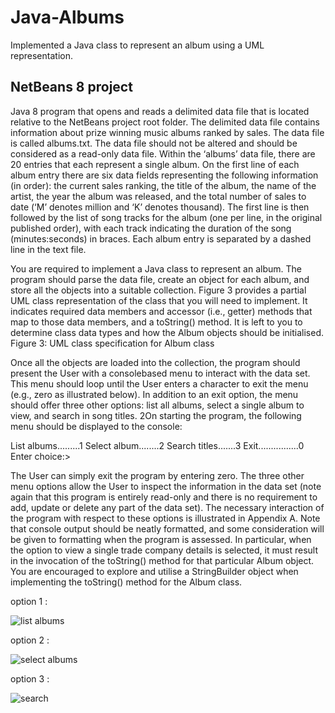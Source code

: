 
# Java-Albums
Implemented a Java class to represent an album using a UML representation.




## NetBeans 8 project 
 Java 8 program that opens and reads a delimited data file that is located relative to the NetBeans project root folder. The delimited data file contains information about prize winning music albums ranked by sales. The data file is called albums.txt. The data file should not be altered and should be considered as a read-only data file.
Within the ‘albums’ data file, there are 20 entries that each represent a single album. On the first line of each album entry there are six data fields representing the following information (in order): the current sales ranking, the title of the album, the name of the artist, the year the album was released, and the total number of sales to date (‘M’ denotes million and ‘K’ denotes thousand). The first line is then followed by the list of song tracks for the album (one per line, in the original published order), with each track indicating the duration of the song (minutes:seconds) in braces. Each album entry is separated by a dashed line in the text file.

You are required to implement a Java class to represent an album. The program should parse the data file, create an object for each album, and store all the objects into a suitable collection. Figure 3 provides a partial UML class representation of the class that you will need to implement. It indicates required data members and accessor (i.e., getter) methods that map to those data members, and a toString() method. It is left to you to determine class data types and how the Album objects should be initialised.
Figure 3: UML class specification for Album class

Once all the objects are loaded into the collection, the program should present the User with a consolebased menu to interact with the data set. This menu should loop until the User enters a character to exit the menu (e.g., zero as illustrated below). In addition to an exit option, the menu should offer three other options: list all albums, select a single album to view, and search in song titles.
2On starting the program, the following menu should be displayed to the console:

List albums.........1 Select album........2 Search titles.......3 Exit................0
Enter choice:>

The User can simply exit the program by entering zero. The three other menu options allow the User to inspect the information in the data set (note again that this program is entirely read-only and there is no requirement to add, update or delete any part of the data set). The necessary interaction of the program with respect to these options is illustrated in Appendix A. Note that console output should be neatly formatted, and some consideration will be given to formatting when the program is assessed. In particular, when the option to view a single trade company details is selected, it must result in the invocation of the toString() method for that particular Album object. You are encouraged to explore and utilise a StringBuilder object when implementing the toString() method for the Album class.

option 1 :

![list albums](https://user-images.githubusercontent.com/81979801/114888411-1cc8a700-9e01-11eb-9cf1-19805d682bac.PNG)

option 2 :

![select albums](https://user-images.githubusercontent.com/81979801/114888472-2ce08680-9e01-11eb-8ebd-6ed451cc4d68.PNG)

option 3 :

![search](https://user-images.githubusercontent.com/81979801/114888510-35d15800-9e01-11eb-904a-25f32bd99dac.PNG)
